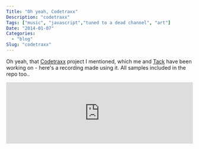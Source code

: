 ```yaml
---
Title: "Oh yeah, Codetraxx"
Description: "codetraxx"
Tags: ["music", "javascript","tuned to a dead channel", "art"]
Date: "2014-01-07"
Categories:
  - "blog"
Slug: "codetraxx"
---
```


Oh yeah, that [Codetraxx](https://github.com/sideb0ard/Codetraxx) project I mentioned, which me and [Tack](https://twitter.com/tackyy) have been working on - here's a recording made using it. All samples included in the repo too..

<iframe width="100%" height="166" scrolling="no" frameborder="no" src="https://w.soundcloud.com/player/?url=https%3A//api.soundcloud.com/tracks/124516248&amp;color=ff6600&amp;auto_play=false&amp;show_artwork=true"></iframe>


